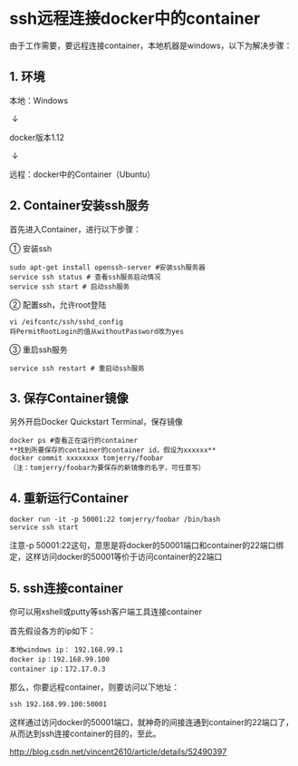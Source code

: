 # ssh远程连接docker中的container

由于工作需要，要远程连接container，本地机器是windows，以下为解决步骤：

## **1. 环境**

   本地：Windows

​              ↓

   docker版本1.12

​              ↓

   远程：docker中的Container（Ubuntu）

## **2. Container安装ssh服务**

首先进入Container，进行以下步骤：

① 安装ssh

```
sudo apt-get install openssh-server #安装ssh服务器  
service ssh status # 查看ssh服务启动情况  
service ssh start # 启动ssh服务  
```

② 配置ssh，允许root登陆

```
vi /eifcontc/ssh/sshd_config  
将PermitRootLogin的值从withoutPassword改为yes 
```

③ 重启ssh服务

```
service ssh restart # 重启动ssh服务
```

 

## 3. 保存Container镜像

另外开启Docker Quickstart Terminal，保存镜像

```
docker ps #查看正在运行的container  
**找到所要保存的container的container id，假设为xxxxxx**  
docker commit xxxxxxxx tomjerry/foobar  
（注：tomjerry/foobar为要保存的新镜像的名字，可任意写）  
```

  

## **4. 重新运行Container**

```
docker run -it -p 50001:22 tomjerry/foobar /bin/bash  
service ssh start  
```

注意-p 50001:22这句，意思是将docker的50001端口和container的22端口绑定，这样访问docker的50001等价于访问container的22端口

## **5. ssh连接container**

你可以用xshell或putty等ssh客户端工具连接container

首先假设各方的ip如下：

```
本地windows ip： 192.168.99.1  
docker ip：192.168.99.100  
container ip：172.17.0.3  
```

那么，你要远程container，则要访问以下地址：

```
ssh 192.168.99.100:50001  
```

这样通过访问docker的50001端口，就神奇的间接连通到container的22端口了，从而达到ssh连接container的目的，至此。







http://blog.csdn.net/vincent2610/article/details/52490397